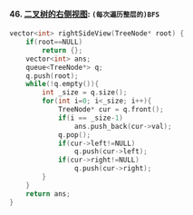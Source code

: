 #### 46. [二叉树的右侧视图](https://leetcode.cn/problems/WNC0Lk/?favorite=e8X3pBZi):  `(每次遍历整层的)BFS`

```CPP
vector<int> rightSideView(TreeNode* root) {
    if(root==NULL)
        return {};
    vector<int> ans;
    queue<TreeNode*> q;
    q.push(root);
    while(!q.empty()){
        int _size = q.size();
        for(int i=0; i<_size; i++){
            TreeNode* cur = q.front();
            if(i == _size-1)
                ans.push_back(cur->val);
            q.pop();
            if(cur->left!=NULL)
                q.push(cur->left);
            if(cur->right!=NULL)
                q.push(cur->right);
        }
    }
    return ans;
}
```